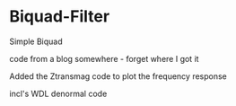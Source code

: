 # Biquad-Filter
Simple Biquad


code from a blog somewhere - forget where I got it

Added the Ztransmag code to plot the frequency response

incl's WDL denormal code

